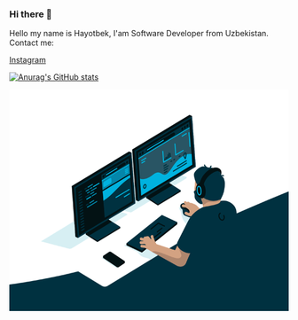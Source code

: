 ### Hi there 👋
Hello my name is Hayotbek, I'am Software Developer from Uzbekistan.
Contact me:
<!-- Instagram: https://www.instagram.com/hayotbekabdulazizov200 -->
<a href="https://www.instagram.com/hayotbekabdulazizov200"> Instagram </a>

[![Anurag's GitHub stats](https://github-readme-stats.vercel.app/api?username=Hayotbekabdulazizov)](https://github.com/anuraghazra/github-readme-stats)


<img alt="GIF" src="https://github.com/DJWOMS/DJWOMS/raw/main/code.gif?raw=true" style="max-width: 100%;" width="1000" height="400" align="center">

